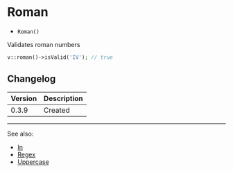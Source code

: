 # Roman

- `Roman()`

Validates roman numbers

```php
v::roman()->isValid('IV'); // true
```

## Changelog

Version | Description
--------|-------------
  0.3.9 | Created

***
See also:

- [In](In.md)
- [Regex](Regex.md)
- [Uppercase](Uppercase.md)
